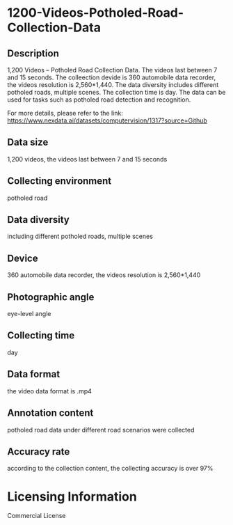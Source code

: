 # 1200-Videos-Potholed-Road-Collection-Data

## Description
1,200 Videos – Potholed Road Collection Data. The videos last between 7 and 15 seconds. The colleection devide is 360 automobile data recorder, the videos resolution is 2,560*1,440. The data diversity includes different potholed roads, multiple scenes. The collection time is day. The data can be used for tasks such as potholed road detection and recognition.

For more details, please refer to the link: https://www.nexdata.ai/datasets/computervision/1317?source=Github


## Data size
1,200 videos, the videos last between 7 and 15 seconds
## Collecting environment
potholed road
## Data diversity
including different potholed roads, multiple scenes
## Device
360 automobile data recorder, the videos resolution is 2,560*1,440
## Photographic angle
eye-level angle
## Collecting time
day
## Data format
the video data format is .mp4
## Annotation content
potholed road data under different road scenarios were collected
## Accuracy rate
according to the collection content, the collecting accuracy is over 97%
# Licensing Information
Commercial License
